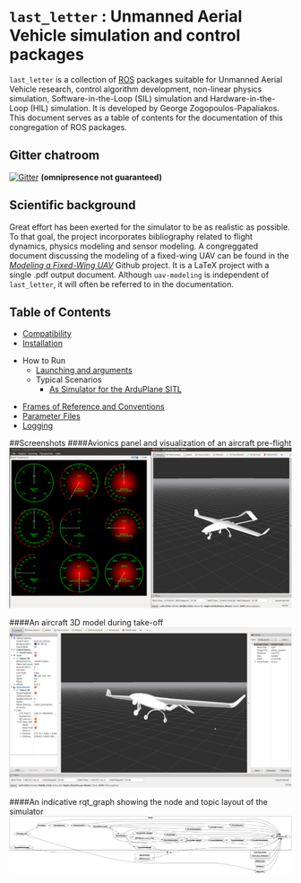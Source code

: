 # `last_letter` : Unmanned Aerial Vehicle simulation and control packages

`last_letter` is a collection of [ROS](http://ros.org/) packages suitable for Unmanned Aerial Vehicle research, control algorithm development, non-linear physics simulation, Software-in-the-Loop (SIL) simulation and Hardware-in-the-Loop (HIL) simulation. It is developed by George Zogopoulos-Papaliakos.
This document serves as a table of contents for the documentation of this congregation of ROS packages.

## Gitter chatroom
[![Gitter](https://badges.gitter.im/Join%20Chat.svg)](https://gitter.im/Georacer/last_letter?utm_source=badge&utm_medium=badge&utm_campaign=pr-badge) **(omnipresence not guaranteed)**

## Scientific background
Great effort has been exerted for the simulator to be as realistic as possible. To that goal, the project incorporates bibliography related to flight dynamics, physics modeling and sensor modeling. A congreggated document discussing the modeling of a fixed-wing UAV can be found in the [*Modeling a Fixed-Wing UAV*](https://github.com/Georacer/uav-modeling) Github project. It is a LaTeX project with a single .pdf output document.
Although `uav-modeling` is independent of `last_letter`, it will often be referred to in the documentation.

## Table of Contents

- [Compatibility](last_letter/doc/manual/compatibility.md)
- [Installation](last_letter/doc/manual/ll_installation.md)

<!-- - [Updating] -->

<!-- - [Included Packages](#packages)

- [Important Messages](#important-messages) -->

- How to Run
    - [Launching and arguments](last_letter/doc/manual/launchingAndParams.md)
	- Typical Scenarios
		- [As Simulator for the ArduPlane SITL](last_letter/doc/manual/ArduPlane_SITL.md)

<!-- - [As an RC Simulator](last_letter/doc/manual/RCSimulator.md) -->

<!-- [A Simple Autopilot](#a-simple-autopilot) -->

- [Frames of Reference and Conventions](last_letter/doc/manual/referenceFrames.md)
- [Parameter Files](last_letter/doc/manual/parameterFiles.md)
- [Logging](last_letter/doc/manua/logging.md)

<!-- Doxygen -->

<!-- Tutorials -->
<!-- - Creating your own aircraft -->

<!-- - [Controller Parameters](#controller-parameters) -->
<!-- - [Sensor Parameters](#sensor-parameters) -->
<!-- - [License](#license) -->
<!-- - [Contributors](#contributors) -->

<!-- ## Packages

### last_letter

This is the core package, containing the physics and kinematics simulator and controller nodes. -->

<!-- ## How to Run

The last_letter/launch file contains a few template .launch files which can be used to raise multiple nodes while reading from several parameter files of your choice. Consult them in order to build your own .launch files. The proposed structure is to split the simulation and visualization launch files, since these two functions are functionally independent anyway.

### RC Simulator

For this scenario, you will need to have a joystick (or similar device visible to the "joy" ROS package) plugged in to your machine. You may need to configure the /dev/input/js* parameter to point to your controller. Running roslaunch last_letter launcher_ll.launch will start the simulator running the "last_letter" standard aircraft, visible in the rviz visualizer, under direct, manual user control. It will also open the "rqt_dashboard" plugin for rqt_gui, which contains virtual flight instruments. -->

##Screenshots
####Avionics panel and visualization of an aircraft pre-flight
![last letter initial screen](last_letter/doc/manual/figures/cover_init.png)

####An aircraft 3D model during take-off
![last letter initial screen](last_letter/doc/manual/figures/cover_takeoff.png)

####An indicative rqt_graph showing the node and topic layout of the simulator
![last letter initial screen](last_letter/doc/manual/figures/cover_rosgraph.png)